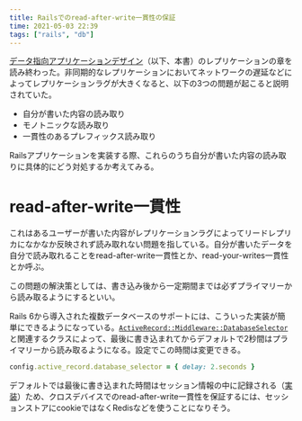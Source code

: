 ```yaml
---
title: Railsでのread-after-write一貫性の保証
time: 2021-05-03 22:39
tags: ["rails", "db"]
---
```


[データ指向アプリケーションデザイン](https://www.oreilly.co.jp/books/9784873118703/)（以下、本書）のレプリケーションの章を読み終わった。非同期的なレプリケーションにおいてネットワークの遅延などによってレプリケーションラグが大きくなると、以下の3つの問題が起こると説明されていた。

* 自分が書いた内容の読み取り
* モノトニックな読み取り
* 一貫性のあるプレフィックス読み取り

Railsアプリケーションを実装する際、これらのうち自分が書いた内容の読み取りに具体的にどう対処するか考えてみる。

# read-after-write一貫性
これはあるユーザーが書いた内容がレプリケーションラグによってリードレプリカになかなか反映されず読み取れない問題を指している。自分が書いたデータを自分で読み取れることをread-after-write一貫性とか、read-your-writes一貫性とか呼ぶ。

この問題の解決策としては、書き込み後から一定期間までは必ずプライマリーから読み取るようにするといい。

Rails 6から導入された複数データベースのサポートには、こういった実装が簡単にできるようになっている。[`ActiveRecord::Middleware::DatabaseSelector`](https://github.com/rails/rails/blob/85c6823b77b60f2a3a6a25d7a1013032e8c580ef/activerecord/lib/active_record/middleware/database_selector.rb)と関連するクラスによって、最後に書き込まれてからデフォルトで2秒間はプライマリーから読み取るようになる。設定でこの時間は変更できる。

```ruby
config.active_record.database_selector = { delay: 2.seconds }
```

デフォルトでは最後に書き込まれた時間はセッション情報の中に記録される（[実装](https://github.com/rails/rails/blob/85c6823b77b60f2a3a6a25d7a1013032e8c580ef/activerecord/lib/active_record/middleware/database_selector/resolver/session.rb#L38-L40)）ため、クロスデバイスでのread-after-write一貫性を保証するには、セッションストアにcookieではなくRedisなどを使うことになりそう。
